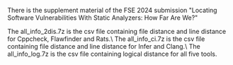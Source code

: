There is the supplement material of the FSE 2024 submission "Locating Software Vulnerabilities With Static Analyzers: How Far Are We?"

The all_info_2dis.7z is the csv file containing file distance and line distance for Cppcheck, Flawfinder and Rats.\\
The all_info_ci.7z is the csv file containing file distance and line distance for Infer and Clang.\\
The all_info_log.7z is the csv file containing logical distance for all five tools.
